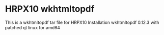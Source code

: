 # HRPX10 wkhtmltopdf

This is a wkhtmltopdf tar file for HRPX10 Installation
wkhtmltopdf 0.12.3 with patched qt linux for amd64
